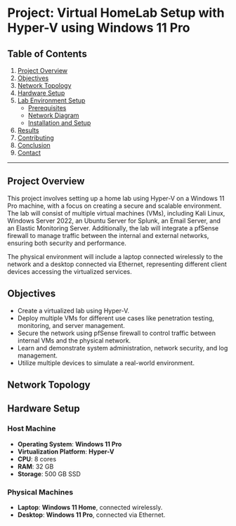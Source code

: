 # Project: Virtual HomeLab Setup with Hyper-V using Windows 11 Pro

## Table of Contents
1. [Project Overview](#overview)
2. [Objectives](#objectives)
3. [Network Topology](#network-topology)
4. [Hardware Setup](#Hardware-Setup)
5. [Lab Environment Setup](#lab-environment-setup)
    - [Prerequisites](#prerequisites)
    - [Network Diagram](#network-diagram)
    - [Installation and Setup](#installation-and-setup)
6. [Results](#results)
7. [Contributing](#contributing)
8. [Conclusion](#conclusion)
9. [Contact](#contact)

____

## Project Overview

This project involves setting up a home lab using Hyper-V on a Windows 11 Pro machine, with a focus on creating a secure and scalable environment. 
The lab will consist of multiple virtual machines (VMs), including Kali Linux, Windows Server 2022, an Ubuntu Server for Splunk, an Email Server, and an Elastic Monitoring Server. Additionally, the lab will integrate a pfSense firewall to manage traffic between the internal and external networks, ensuring both security and performance.

The physical environment will include a laptop connected wirelessly to the network and a desktop connected via Ethernet, representing different client devices accessing the virtualized services.



## Objectives

- Create a virtualized lab using Hyper-V.
- Deploy multiple VMs for different use cases like penetration testing, monitoring, and server management.
- Secure the network using pfSense firewall to control traffic between internal VMs and the physical network.
- Learn and demonstrate system administration, network security, and log management.
- Utilize multiple devices to simulate a real-world environment.



## Network Topology 



## Hardware Setup

### Host Machine
- **Operating System**: **Windows 11 Pro**
- **Virtualization Platform**: **Hyper-V**
- **CPU**: 8 cores
- **RAM**: 32 GB
- **Storage**: 500 GB SSD

### Physical Machines
- **Laptop**: **Windows 11 Home**, connected wirelessly.
- **Desktop**: **Windows 11 Pro**, connected via Ethernet.
